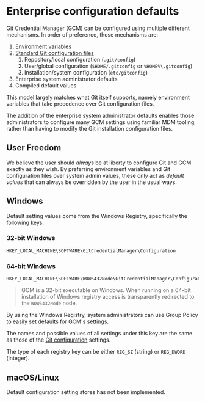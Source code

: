 # Enterprise configuration defaults

Git Credential Manager (GCM) can be configured using multiple
different mechanisms. In order of preference, those mechanisms are:

1. [Environment variables](environment.md)
2. [Standard Git configuration files](configuration.md)
   1. Repository/local configuration (`.git/config`)
   2. User/global configuration (`$HOME/.gitconfig` or `%HOME%\.gitconfig`)
   3. Installation/system configuration (`etc/gitconfig`)
3. Enterprise system administrator defaults
4. Compiled default values

This model largely matches what Git itself supports, namely environment
variables that take precedence over Git configuration files.

The addition of the enterprise system administrator defaults enables those
administrators to configure many GCM settings using familiar MDM tooling, rather
than having to modify the Git installation configuration files.

## User Freedom

We believe the user should _always_ be at liberty to configure
Git and GCM exactly as they wish. By preferring environment variables and Git
configuration files over system admin values, these only act as _default values_
that can always be overridden by the user in the usual ways.

## Windows

Default setting values come from the Windows Registry, specifically the
following keys:

### 32-bit Windows

```text
HKEY_LOCAL_MACHINE\SOFTWARE\GitCredentialManager\Configuration
```

### 64-bit Windows

```text
HKEY_LOCAL_MACHINE\SOFTWARE\WOW6432Node\GitCredentialManager\Configuration
```

> GCM is a 32-bit executable on Windows. When running on a 64-bit
installation of Windows registry access is transparently redirected to the
`WOW6432Node` node.

By using the Windows Registry, system administrators can use Group Policy to
easily set defaults for GCM's settings.

The names and possible values of all settings under this key are the same as
those of the [Git configuration](configuration.md) settings.

The type of each registry key can be either `REG_SZ` (string) or `REG_DWORD`
(integer).

## macOS/Linux

Default configuration setting stores has not been implemented.
